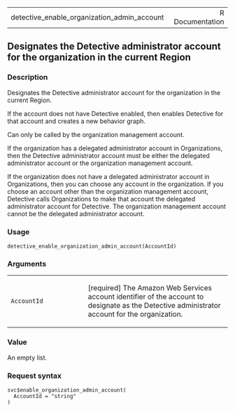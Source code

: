 <table style="width: 100%;">
<tbody>
<tr class="odd">
<td>detective_enable_organization_admin_account</td>
<td style="text-align: right;">R Documentation</td>
</tr>
</tbody>
</table>

## Designates the Detective administrator account for the organization in the current Region

### Description

Designates the Detective administrator account for the organization in
the current Region.

If the account does not have Detective enabled, then enables Detective
for that account and creates a new behavior graph.

Can only be called by the organization management account.

If the organization has a delegated administrator account in
Organizations, then the Detective administrator account must be either
the delegated administrator account or the organization management
account.

If the organization does not have a delegated administrator account in
Organizations, then you can choose any account in the organization. If
you choose an account other than the organization management account,
Detective calls Organizations to make that account the delegated
administrator account for Detective. The organization management account
cannot be the delegated administrator account.

### Usage

    detective_enable_organization_admin_account(AccountId)

### Arguments

<table>
<colgroup>
<col style="width: 35%" />
<col style="width: 65%" />
</colgroup>
<tbody>
<tr class="odd">
<td><code
id="detective_enable_organization_admin_account_:_AccountId">AccountId</code></td>
<td><p>[required] The Amazon Web Services account identifier of the
account to designate as the Detective administrator account for the
organization.</p></td>
</tr>
</tbody>
</table>

### Value

An empty list.

### Request syntax

    svc$enable_organization_admin_account(
      AccountId = "string"
    )
